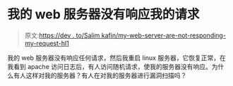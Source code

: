 # 我的 web 服务器没有响应我的请求

> 原文:[https://dev . to/Salim kafin/my-web-server-are-not-responding-my-request-hl1](https://dev.to/salimkafin/my-web-server-are-not-responding-my-request-hl1)

我的 web 服务器没有响应任何请求，然后我重启 linux 服务器，它恢复正常，在我看到 apache 访问日志后，有人访问随机请求，使我的服务器没有响应。为什么有人这样对我的服务器？有人在对我的服务器进行漏洞扫描吗？